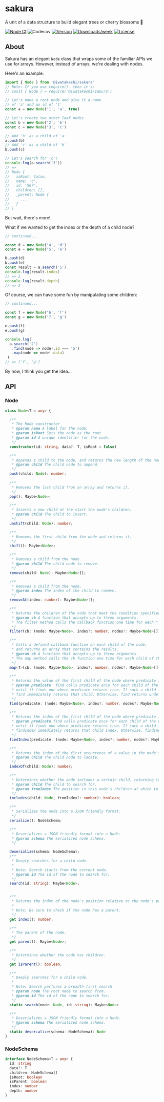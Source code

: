 # sakura
A unit of a data structure to build elegant trees or cherry blossoms 🌸

[![Node CI](https://github.com/iwatakeshi/sakura/workflows/Node%20CI/badge.svg)](https://github.com/iwatakeshi/sakura/actions?query=workflow%3A%22Node+CI%22)
![Codecov](https://img.shields.io/codecov/c/github/iwatakeshi/sakura)
[![Version](https://img.shields.io/npm/v/@iwatakeshi/sakura.svg)](https://www.npmjs.com/package/@iwatakeshi/sakura)
[![Downloads/week](https://img.shields.io/npm/dw/@iwatakeshi/sakura.svg)](https://www.npmjs.com/package/@iwatakeshi/sakura)
[![License](https://img.shields.io/github/license/iwatakeshi/sakura)](https://github.com/iwatakeshi/sakura/blob/master/LICENSE.md)
## About

Sakura has an elegant `Node` class that wraps some of the familiar APIs we use for arrays. However, instead of arrays, we're dealing with nodes.

Here's an example:

```typescript
import { Node } from '@iwatakeshi/sakura'
// Note: If you use require(), then it's:
// const { Node } = require('@iwatakeshi/sakura')

// Let's make a root node and give it a name
// of 'a' and an id of '1'
const a = new Node('1', 'a', true)

// Let's create two other leaf nodes
const b = new Node('2', 'b')
const c = new Node('3', 'c')

// Add 'b' as a child of 'a'
a.push(b)
// Add 'c' as a child of 'b'
b.push(c)

// Let's search for 'c'!
console.log(a.search('3'))
// => 
// Node {
//   isRoot: false,
//   name: 'c',
//   id: '567',
//   children: [],
//   _parent: Node {
//     ...
//   }
// }

```

But wait, there's more!

What if we wanted to get the index or the depth of a child node?

```typescript
// continued...

const d = new Node('4', 'd')
const e = new Node('5', 'e')

b.push(d)
b.push(e)
const result = a.search('5')
console.log(result.index)
// => 2
console.log(result.depth)
// => 2
```

Of course, we can have some fun by manipulating some children:

```typescript
// continued...

const f = new Node('6', 'f')
const g = new Node('7', 'g')

e.push(f)
e.push(g)

console.log(
  a.search('2')
   .find(node => node!.id === '5')
   .map(node => node!.data)
 )
// => ['f', 'g']
```

By now, I think you get the idea...

## API

### Node

```typescript
class Node<T = any> {

  /**
   * The Node constructor
   * @param name A label for the node.
   * @param isRoot Sets the node as the root.
   * @param id A unique identifier for the node.
   */
  constructor(id: string, data?: T, isRoot = false)

  /**
   * Appends a child to the node, and returns the new length of the node's children.
   * @param child The child node to append.
   */
  push(child: Node): number;
  
  /**
   * Removes the last child from an array and returns it.
   */
  pop(): Maybe<Node>;

  /**
   * Inserts a new child at the start the node's children.
   * @param child The child to insert.
   */
  unshift(child: Node): number;

  /**
   * Removes the first child from the node and returns it.
   */
  shift(): Maybe<Node>;

  /**
   * Removes a child from the node.
   * @param child The child node to remove.
   */
  remove(child: Node): Maybe<Node>[];

  /**
   * Removes a child from the node.
   * @param index The index of the child to remove.
   */
  removeAt(index: number): Maybe<Node>[];

  /**
   * Returns the children of the node that meet the condition specified in a callback function.
   * @param cb A function that accepts up to three arguments.
   * The filter method calls the callback function one time for each * child of the node.
   */
  filter(cb: (node: Maybe<Node>, index?: number, nodes?: Maybe<Node>[]) => boolean): Maybe<Node>[];

  /**
   * Calls a defined callback function on each child of the node,
   * and returns an array that contains the results.
   * @param cb A function that accepts up to three arguments.
   * The map method calls the cb function one time for each child of the node.
   */
  map<T>(cb: (node: Maybe<Node>, index?: number, nodes?: Maybe<Node>[]) => T): T[];

  /**
   * Returns the value of the first child of the node where predicate is true, and undefined otherwise.
   * @param predicate  find calls predicate once for each child of the node, in ascending order,
   * until it finds one where predicate returns true. If such a child is found,
   * find immediately returns that child. Otherwise, find returns undefined.
   */
  find(predicate: (node: Maybe<Node>, index?: number, nodes?: Maybe<Node>[]) => boolean): Maybe<Node>;

  /**
   * Returns the index of the first child of the node where predicate is true, and -1 otherwise.
   * @param predicate find calls predicate once for each child of the node, in ascending order,
   * until it finds one where predicate returns true. If such a child is found,
   * findIndex immediately returns that child index. Otherwise, findIndex returns -1.
   */
  findIndex(predicate: (node: Maybe<Node>, index?: number, nodes?: Maybe<Node>[]) => boolean): number;

  /**
   * Returns the index of the first occurrence of a value in the node's children.
   * @param child The child node to locate.
   */
  indexOf(child: Node): number;

  /**
   * Determines whether the node includes a certain child, returning true or false as appropriate.
   * @param child The child to search for.
   * @param fromIndex The position in this node's children at which to begin searching for the child.
   */
  includes(child: Node, fromIndex?: number): boolean;

  /**
   * Serializes the node into a JSON friendly format.
   */
  serialize(): NodeSchema;

  /**
   * Deserializes a JSON friendly format into a Node.
   * @param schema The serialized node schema.
   */

  deserialize(schema: NodeSchema);
  /**
   * Deeply searches for a child node.
   *
   * Note: Search starts from the current node.
   * @param id The id of the node to search for.
   */
  search(id: string): Maybe<Node>;


  /**
   * Returns the index of the node's position relative to the node's parent.
   *
   * Note: Be sure to check if the node has a parent.
   */
  get index(): number;

  /**
   * The parent of the node.
   */
  get parent(): Maybe<Node>;

  /**
   * Determines whether the node has children.
   */
  get isParent(): boolean;

  /**
   * Deeply searches for a child node.
   *
   * Note: Search performs a breadth-first search.
   * @param node The root node to search from.
   * @param id The id of the node to search for.
   */
  static search(node: Node, id: string): Maybe<Node>

  /**
   * Deserializes a JSON friendly format into a Node.
   * @param schema The serialized node schema.
   */
  static deserialize(schema: NodeSchema): Node
}
```

### NodeSchema

```typescript
interface NodeSchema<T = any> {
  id: string
  data?: T
  children: NodeSchema[]
  isRoot: boolean
  isParent: boolean
  index: number
  depth: number
}
```
